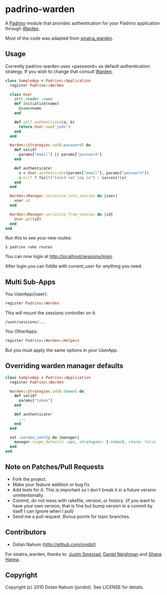 # padrino-warden

A [Padrino](http://github.com/padrino/padrino-framework) module that provides authentication for your Padrino application through [Warden](http://github.com/hassox/warden).

Most of the code was adapted from [sinatra\_warden](http://github.com/jsmestad/sinatra_warden).

## Usage

Currently padrino-warden uses +password+ as default authentication strategy. If you wish to change that consult
[Warden](http://github.com/hassox/warden).

```ruby
class SampleApp < Padrino::Application
  register Padrino::Warden

  class User
    attr_reader :name
    def initialize(name)
      @name=name
    end

    def self.authenticate(a, b)
      return User.new('john')
    end
  end

  Warden::Strategies.add(:password) do
    def valid?
      params["email"] || params["password"]
    end

    def authenticate!
      u = User.authenticate(params["email"], params["password"])
      u.nil? ? fail!("Could not log in") : success!(u)
    end
  end

  Warden::Manager.serialize_into_session do |user|
    user.id
  end

  Warden::Manager.serialize_from_session do |id|
    User.get(id)
  end
end
```

Run this to see your new routes:

  `$ padrino rake routes`

You can now login at <http://localhost/sessions/login>

After login you can fiddle with *current\_user* for anything you need.

## Multi Sub-Apps

You UserApp(/user):

```ruby
register Padrino::Warden
```

This will mount the sessions controller on it:

    /user/sessions/...

You OtherApps:

```ruby
register Padrino::Warden::Helpers
```

But you must apply the same options in your UserApp.

## Overriding warden manager defaults

```ruby
class SampleApp < Padrino::Application
  register Padrino::Warden

  Warden::Strategies.add(:token) do
    def valid?
      params["token"]
    end

    def authenticate!
      ...
    end
  end

  set :warden_config do |manager|
    manager.scope_defaults :api, strategies: [:token], store: false
  end
end
```

## Note on Patches/Pull Requests
 
* Fork the project.
* Make your feature addition or bug fix.
* Add tests for it. This is important so I don't break it in a
  future version unintentionally.
* Commit, do not mess with rakefile, version, or history.
  (if you want to have your own version, that is fine but bump version in a commit by itself I can ignore when I pull)
* Send me a pull request. Bonus points for topic branches.

## Contributors

* Dotan Nahum (http://github.com/jondot)

For sinatra\_warden, thanks to: [Justin Smestad](http://github.com/jsmestad), [Daniel Neighman](http://github.com/hassox) and [Shane Hanna](http://github.com/shanna).

## Copyright

Copyright (c) 2010 Dotan Nahum (jondot). See LICENSE for details.
